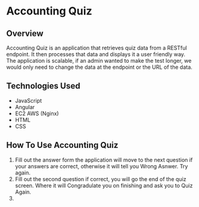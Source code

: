 # Accounting Quiz

## Overview

Accounting Quiz is an application that retrieves quiz data from a RESTful endpoint. It then processes that data and displays it a user friendly way. The application is scalable, if an admin wanted to make the test longer, we would only need to change the data at the endpoint or the URL of the data.

## Technologies Used
* JavaScript
* Angular
* EC2 AWS (Nginx)
* HTML
* CSS

## How To Use Accounting Quiz
1. Fill out the answer form the application will move to the next question if your answers are correct, otherwise it will tell you Wrong Asnwer. Try again.
2. Fill out the second question if correct, you will go the end of the quiz screen. Where it will Congradulate you on finishing and ask you to Quiz Again.
3. 
